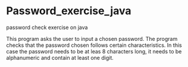 # Password_exercise_java
password check exercise on java

This program asks the user to input a chosen password. The program checks that the password chosen follows certain characteristics. 
In this case the password needs to be at leas 8 characters long, it needs to be alphanumeric and contain at least one digit.
